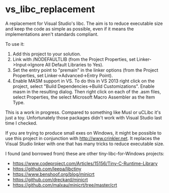 # vs_libc_replacement
A replacement for Visual Studio's libc. The aim is to reduce executable size and keep the code as simple as possible, even if it means the implementations aren't standards compliant.

To use it:
1. Add this project to your solution.
2. Link with /NODEFAULTLIB (from the Project Properties, set Linker->Input->Ignore All Default Libraries to Yes).
3. Set the entry point to "premain" in the linker options (from the Project Properties, set Linker->Advanced->Entry Point).
4. Enable MASM support in VS. To do this in VS 2013 right click on the project, select "Build Dependencies->Build Customizations". Enable masm in the resulting dialog. Then right click on each of the .asm files, select Properties, the select Microsoft Macro Assembler as the Item Type.


This is a work in progress. Compared to something like Musl or uCLibc it's just a toy. Unfortunately those packages didn't work with Visual Studio last time I checked.

If you are trying to produce small exes on Windows, it might be possible to use this project in conjunction with http://www.crinkler.net. It replaces the Visual Studio linker with one that has many tricks to reduce executable size.

I found (and borrowed from) these are other tiny-libc-for-Windows projects:
* https://www.codeproject.com/Articles/15156/Tiny-C-Runtime-Library
* https://github.com/leepa/libctiny
* https://www.benshoof.org/blog/minicrt
* https://github.com/dreckard/minicrt
* https://github.com/malxau/minicrt/tree/master/crt
